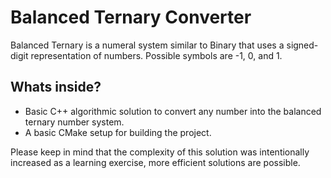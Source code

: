 # Balanced Ternary Converter

Balanced Ternary is a numeral system similar to Binary that uses a signed-digit representation of numbers.
Possible symbols are -1, 0, and 1.

## Whats inside?

- Basic C++ algorithmic solution to convert any number into the balanced ternary number system.
- A basic CMake setup for building the project.

Please keep in mind that the complexity of this solution was intentionally increased as a learning exercise, more efficient solutions are possible.
